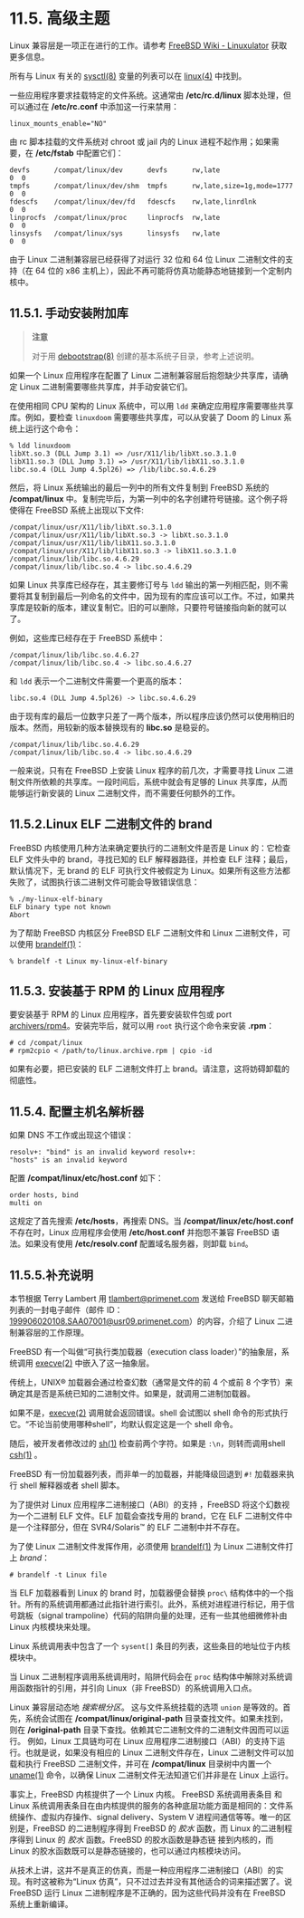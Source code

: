 # 11.5. 高级主题

Linux 兼容层是一项正在进行的工作。请参考 [FreeBSD Wiki - Linuxulator](https://wiki.freebsd.org/Linuxulator) 获取更多信息。

所有与 Linux 有关的 [sysctl(8)](https://www.freebsd.org/cgi/man.cgi?query=sysctl\&sektion=8\&format=html) 变量的列表可以在 [linux(4)](https://www.freebsd.org/cgi/man.cgi?query=linux\&sektion=4\&format=html) 中找到。

一些应用程序要求挂载特定的文件系统。这通常由 **/etc/rc.d/linux** 脚本处理，但可以通过在 **/etc/rc.conf** 中添加这一行来禁用：

```
linux_mounts_enable="NO"
```

由 rc 脚本挂载的文件系统对 chroot 或 jail 内的 Linux 进程不起作用；如果需要，在 **/etc/fstab** 中配置它们：

```
devfs      /compat/linux/dev      devfs      rw,late                    0  0
tmpfs      /compat/linux/dev/shm  tmpfs      rw,late,size=1g,mode=1777  0  0
fdescfs    /compat/linux/dev/fd   fdescfs    rw,late,linrdlnk           0  0
linprocfs  /compat/linux/proc     linprocfs  rw,late                    0  0
linsysfs   /compat/linux/sys      linsysfs   rw,late                    0  0
```

由于 Linux 二进制兼容层已经获得了对运行 32 位和 64 位 Linux 二进制文件的支持（在 64 位的 x86 主机上），因此不再可能将仿真功能静态地链接到一个定制内核中。

## 11.5.1. 手动安装附加库

> **注意**
>
> 对于用 [debootstrap(8)](https://www.freebsd.org/cgi/man.cgi?query=debootstrap\&sektion=8\&format=html) 创建的基本系统子目录，参考上述说明。

如果一个 Linux 应用程序在配置了 Linux 二进制兼容层后抱怨缺少共享库，请确定 Linux 二进制需要哪些共享库，并手动安装它们。

在使用相同 CPU 架构的 Linux 系统中，可以用 `ldd` 来确定应用程序需要哪些共享库。例如，要检查 `linuxdoom` 需要哪些共享库，可以从安装了 Doom 的 Linux 系统上运行这个命令：

```
% ldd linuxdoom
libXt.so.3 (DLL Jump 3.1) => /usr/X11/lib/libXt.so.3.1.0
libX11.so.3 (DLL Jump 3.1) => /usr/X11/lib/libX11.so.3.1.0
libc.so.4 (DLL Jump 4.5pl26) => /lib/libc.so.4.6.29
```

然后，将 Linux 系统输出的最后一列中的所有文件复制到 FreeBSD 系统的 **/compat/linux** 中。复制完毕后，为第一列中的名字创建符号链接。这个例子将使得在 FreeBSD 系统上出现以下文件:

```
/compat/linux/usr/X11/lib/libXt.so.3.1.0
/compat/linux/usr/X11/lib/libXt.so.3 -> libXt.so.3.1.0
/compat/linux/usr/X11/lib/libX11.so.3.1.0
/compat/linux/usr/X11/lib/libX11.so.3 -> libX11.so.3.1.0
/compat/linux/lib/libc.so.4.6.29
/compat/linux/lib/libc.so.4 -> libc.so.4.6.29
```

如果 Linux 共享库已经存在，其主要修订号与 `ldd` 输出的第一列相匹配，则不需要将其复制到最后一列命名的文件中，因为现有的库应该可以工作。不过，如果共享库是较新的版本，建议复制它。旧的可以删除，只要符号链接指向新的就可以了。

例如，这些库已经存在于 FreeBSD 系统中：

```
/compat/linux/lib/libc.so.4.6.27
/compat/linux/lib/libc.so.4 -> libc.so.4.6.27
```

和 `ldd` 表示一个二进制文件需要一个更高的版本：

```
libc.so.4 (DLL Jump 4.5pl26) -> libc.so.4.6.29
```

由于现有库的最后一位数字只差了一两个版本，所以程序应该仍然可以使用稍旧的版本。然而，用较新的版本替换现有的 **libc.so** 是稳妥的。

```
/compat/linux/lib/libc.so.4.6.29
/compat/linux/lib/libc.so.4 -> libc.so.4.6.29
```

一般来说，只有在 FreeBSD 上安装 Linux 程序的前几次，才需要寻找 Linux 二进制文件所依赖的共享库。一段时间后，系统中就会有足够的 Linux 共享库，从而能够运行新安装的 Linux 二进制文件，而不需要任何额外的工作。

## 11.5.2.Linux ELF 二进制文件的 brand

FreeBSD 内核使用几种方法来确定要执行的二进制文件是否是 Linux 的：它检查 ELF 文件头中的 brand，寻找已知的 ELF 解释器路径，并检查 ELF 注释；最后，默认情况下，无 brand 的 ELF 可执行文件被假定为 Linux。如果所有这些方法都失败了，试图执行该二进制文件可能会导致错误信息：

```
% ./my-linux-elf-binary
ELF binary type not known
Abort
```

为了帮助 FreeBSD 内核区分 FreeBSD ELF 二进制文件和 Linux 二进制文件，可以使用 [brandelf(1)](https://www.freebsd.org/cgi/man.cgi?query=brandelf\&sektion=1\&format=html)：

```
% brandelf -t Linux my-linux-elf-binary
```

## 11.5.3. 安装基于 RPM 的 Linux 应用程序

要安装基于 RPM 的 Linux 应用程序，首先要安装软件包或 port [archivers/rpm4](https://cgit.freebsd.org/ports/tree/archivers/rpm4/pkg-descr)。安装完毕后，就可以用 `root` 执行这个命令来安装 **.rpm**：

```
# cd /compat/linux
# rpm2cpio < /path/to/linux.archive.rpm | cpio -id
```

如果有必要，把已安装的 ELF 二进制文件打上 brand。请注意，这将妨碍卸载的彻底性。

## 11.5.4. 配置主机名解析器

如果 DNS 不工作或出现这个错误：

```
resolv+: "bind" is an invalid keyword resolv+:
"hosts" is an invalid keyword
```

配置 **/compat/linux/etc/host.conf** 如下：

```
order hosts, bind
multi on
```

这规定了首先搜索 **/etc/hosts**，再搜索 DNS。当 **/compat/linux/etc/host.conf** 不存在时，Linux 应用程序会使用 **/etc/host.conf** 并抱怨不兼容 FreeBSD 语法。如果没有使用 **/etc/resolv.conf** 配置域名服务器，则卸载 `bind`。

## 11.5.5.补充说明

本节根据 Terry Lambert 用 tlambert@primenet.com 发送给 FreeBSD 聊天邮箱列表的一封电子邮件（邮件 ID：[199906020108.SAA07001@usr09.primenet.com](mailto:199906020108.SAA07001@usr09.primenet.com)）的内容，介绍了 Linux 二进制兼容层的工作原理。

FreeBSD 有一个叫做“可执行类加载器（execution class loader）”的抽象层，系统调用 [execve(2)](https://www.freebsd.org/cgi/man.cgi?query=execve\&sektion=2\&format=html) 中嵌入了这一抽象层。 

传统上，UNIX® 加载器会通过检查幻数（通常是文件的前 4 个或前 8 个字节）来确定其是否是系统已知的二进制文件。如果是，就调用二进制加载器。

如果不是，[execve(2)](https://www.freebsd.org/cgi/man.cgi?query=execve\&sektion=2\&format=html) 调用就会返回错误。shell 会试图以 shell 命令的形式执行它。“不论当前使用哪种shell”，均默认假定这是一个 shell 命令。

随后，被开发者修改过的 [sh(1)](https://www.freebsd.org/cgi/man.cgi?query=sh\&sektion=1\&format=html) 检查前两个字符。如果是 `:\n`，则转而调用shell [csh(1)](https://www.freebsd.org/cgi/man.cgi?query=csh\&sektion=1\&format=html) 。

FreeBSD 有一份加载器列表，而非单一的加载器，并能降级回退到 `#!` 加载器来执行 shell 解释器或者 shell 脚本。

为了提供对 Linux 应用程序二进制接口（ABI）的支持 ，FreeBSD 将这个幻数视为一个二进制 ELF 文件。ELF 加载会查找专用的 brand，它在 ELF 二进制文件中是一个注释部分，但在 SVR4/Solaris™ 的 ELF 二进制中并不存在。

为了使 Linux 二进制文件发挥作用，必须使用 [brandelf(1)](https://www.freebsd.org/cgi/man.cgi?query=brandelf\&sektion=1\&format=html) 为 Linux 二进制文件打上 _brand_：

```
# brandelf -t Linux file
```

当 ELF 加载器看到 Linux 的 brand 时，加载器便会替换 `proc\`  结构体中的一个指针。所有的系统调用都通过此指针进行索引。此外，系统对进程进行标记，用于信号跳板（signal trampoline）代码的陷阱向量的处理，还有一些其他细微修补由 Linux 内核模块来处理。 

Linux 系统调用表中包含了一个 `sysent[]` 条目的列表，这些条目的地址位于内核模块中。

当 Linux 二进制程序调用系统调用时，陷阱代码会在 `proc` 结构体中解除对系统调用函数指针的引用，并引向 Linux（非 FreeBSD）的系统调用入口点。

Linux 兼容层动态地 _搜索根分区_。 这与文件系统挂载的选项 `union` 是等效的。首先，系统会试图在 **/compat/linux/original-path** 目录查找文件。如果未找到，则在 **/original-path** 目录下查找。依赖其它二进制文件的二进制文件因而可以运行。 例如，Linux 工具链均可在 Linux 应用程序二进制接口（ABI）的支持下运行。也就是说，如果没有相应的 Linux 二进制文件存在，Linux 二进制文件可以加载和执行 FreeBSD 二进制文件，并可在 **/compat/linux** 目录树中内置一个 [uname(1)](https://www.freebsd.org/cgi/man.cgi?query=uname\&sektion=1\&format=html) 命令，以确保 Linux 二进制文件无法知道它们并非是在 Linux 上运行。    

事实上，FreeBSD 内核提供了一个 Linux 内核。 FreeBSD 系统调用表条目  和 Linux 系统调用表条目在由内核提供的服务的各种底层功能方面是相同的：文件系统操作、虚拟内存操作、signal delivery、System V 进程间通信等等。唯一的区别是，FreeBSD 的二进制程序得到   FreeBSD 的 _胶水_ 函数，而 Linux 的二进制程序得到  Linux 的 _胶水_ 函数。FreeBSD 的胶水函数是静态链 接到内核的，而 Linux 的胶水函数既可以是静态链接的，也可以通过内核模块访问。

从技术上讲，这并不是真正的仿真，而是一种应用程序二进制接口（ABI）的实现。有时这被称为“Linux 仿真”，只不过过去并没有其他适合的词来描述罢了。说 FreeBSD 运行 Linux 二进制程序是不正确的，因为这些代码并没有在 FreeBSD 系统上重新编译。
